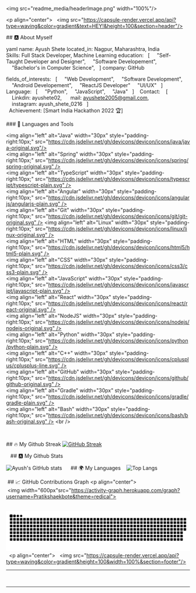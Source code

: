 <!-- <h1 align="center">Hi <img src="https://raw.githubusercontent.com/ABSphreak/ABSphreak/master/gifs/Hi.gif" width="30">, I'm Ayush Shete --> 
 <!-- <br><img src="https://c.tenor.com/CigpzapemsoAAAAi/hi-robot.gif"> --> 
 <!-- <br><img width="100%" src="/./readme_media/Ayushshetetagline.gif">--> 
  
 <img src="readme_media/headerImage.png" width="100%"/> 
  
 <p align="center"> 
   <img src="https://capsule-render.vercel.app/api?type=waving&color=gradient&text=HEY!&height=100&section=header"/> 
 </p> 
  
  
 </h1> 
  
 ## 🅰️ About Myself 
  
 yaml 
 name: Ayush Shete 
 located_in: Nagpur, Maharashtra, India 
 Skills: Full Stack Developer, Machine Learning 
 education: 
   [ 
     "Self-Taught Developer and Designer", 
     "Software Developement", 
     "Bachelor's in Computer Science", 
   ] 
 company: GitHub 
  
 fields_of_interests: 
   [ 
     "Web Development", 
     "Software Development", 
     "Android Developement", 
     "ReactJS Developer" 
     "UI/UX" 
   ] 
    
 Language: 
   [ 
     "Python", 
     "JavaScript", 
     "Java" 
   ] 
    
 Contact:  
   [ 
     Linkdin: ayushete02,  
     mail: ayushete2005@gmail.com,  
     instagram: ayush_shete_0216 
   ] 
    
   Achievement: [Smart India Hackathon 2022 🏆] 
    
  
 ### 🧰 Languages and Tools 
  
 <img align="left" alt="Java" width="30px" style="padding-right:10px;" src="https://cdn.jsdelivr.net/gh/devicons/devicon/icons/java/java-original.svg"/> 
 <img align="left" alt="Spring" width="30px" style="padding-right:10px;" src="https://cdn.jsdelivr.net/gh/devicons/devicon/icons/spring/spring-original.svg" /> 
 <img align="left" alt="TypeScript" width="30px" style="padding-right:10px;" src="https://cdn.jsdelivr.net/gh/devicons/devicon/icons/typescript/typescript-plain.svg" /> 
 <img align="left" alt="Angular" width="30px" style="padding-right:10px;" src="https://cdn.jsdelivr.net/gh/devicons/devicon/icons/angularjs/angularjs-plain.svg" /> 
 <img align="left" alt="Git" width="30px" style="padding-right:10px;" src="https://cdn.jsdelivr.net/gh/devicons/devicon/icons/git/git-original.svg" /> 
 <img align="left" alt="Linux" width="30px" style="padding-right:10px;" src="https://cdn.jsdelivr.net/gh/devicons/devicon/icons/linux/linux-original.svg" /> 
 <img align="left" alt="HTML" width="30px" style="padding-right:10px;" src="https://cdn.jsdelivr.net/gh/devicons/devicon/icons/html5/html5-plain.svg" /> 
 <img align="left" alt="CSS" width="30px" style="padding-right:10px;" src="https://cdn.jsdelivr.net/gh/devicons/devicon/icons/css3/css3-plain.svg" /> 
 <img align="left" alt="JavaScript" width="30px" style="padding-right:10px;" src="https://cdn.jsdelivr.net/gh/devicons/devicon/icons/javascript/javascript-plain.svg" /> 
 <img align="left" alt="React" width="30px" style="padding-right:10px;" src="https://cdn.jsdelivr.net/gh/devicons/devicon/icons/react/react-original.svg" /> 
 <img align="left" alt="NodeJS" width="30px" style="padding-right:10px;" src="https://cdn.jsdelivr.net/gh/devicons/devicon/icons/nodejs/nodejs-original.svg" /> 
 <img align="left" alt="Python" width="30px" style="padding-right:10px;" src="https://cdn.jsdelivr.net/gh/devicons/devicon/icons/python/python-plain.svg" /> 
 <img align="left" alt="C++" width="30px" style="padding-right:10px;" src="https://cdn.jsdelivr.net/gh/devicons/devicon/icons/cplusplus/cplusplus-line.svg" /> 
 <img align="left" alt="GitHub" width="30px" style="padding-right:10px;" src="https://cdn.jsdelivr.net/gh/devicons/devicon/icons/github/github-original.svg" /> 
 <img align="left" alt="Gradle" width="30px" style="padding-right:10px;" src="https://cdn.jsdelivr.net/gh/devicons/devicon/icons/gradle/gradle-plain.svg" /> 
 <img align="left" alt="Bash" width="30px" style="padding-right:10px;" src="https://cdn.jsdelivr.net/gh/devicons/devicon/icons/bash/bash-original.svg" /> 
 <br /> 
  
 <br> 
  
 ## 🔥 My Github Streak 
 [![GitHub Streak](https://github-readme-streak-stats.herokuapp.com?user=Pratikshaekbote&date_format=j%20M%5B%20Y%5D)](https://git.io/streak-stats)  
  
    
 ## 🅰️ My Github Stats 
  
 ![Ayush's GitHub stats](https://github-readme-stats.vercel.app/api?username=ayushete02&show_icons=true) 
   
    
 ## 🌍 My Languages 
   
  ![Top Langs](https://github-readme-stats.vercel.app/api/top-langs/?username=Pratikshaekbote&langs_count=8&count_private=true&layout=compact&hide_border=true&bg_color=00000&title_color=fffff&text_color=)   
  
  
  ## 📈 GitHub Contributions Graph 
 <p align="center"> 
  <img width="600px"src="https://activity-graph.herokuapp.com/graph?username=Pratikshaekbote&theme=redical"> 
 </p> 
  
 <!-- platane/snk works, it just puts it on a new branch --> 
  ![mishmanners snake gif](https://github.com/MishManners/MishManners/blob/output/github-contribution-grid-snake.svg) 
   
 <p align="center"> 
   <img src="https://capsule-render.vercel.app/api?type=waving&color=gradient&height=100&width=100%&section=footer"/> 
 </p> 
  
 <!--## 💡 Top Repositories 
 [![Readme Card](https://github-readme-stats.vercel.app/api/pin/?username=ayushete02&repo=Enchiper)](https://github.com/ayushete02/Enchiper) 
 [![Readme Card](https://github-readme-stats.vercel.app/api/pin/?username=ayushete02&repo=Air-Writing)](https://github.com/ayushete02/Air-Writing) 
  [![Readme Card](https://github-readme-stats.vercel.app/api/pin/?username=ayushete02&repo=AI-Mood-Recognizer)](https://github.com/ayushete02/AI-Mood-Recognizer) 
 [![Readme Card](https://github-readme-stats.vercel.app/api/pin/?username=ayushete02&repo=AI-Hand-Volume-Controller)](https://github.com/ayushete02/AI-Hand-Volume-Controller) --> 
  
 <hr> 
 <p align="center"> 
   <a href="https://linkedin.com/in/ayushete" target="_blank"><img align="center" alt="Ayush Shete | LinkedIn" width="30px" src="./readme_media/linkedin.png" /></a>&nbsp; 
   <a href="https://www.instagram.com/ayush_shete_0216/" target="_blank"><img align="center" alt="Ayush Shete | Instagram" width="30px" src="./readme_media/instagram.png" /></a>&nbsp; 
   <a href="https://twitter.com/ayushete02" target="_blank"><img align="center" alt="Ayush Shete | Twitter" width="30px" src="./readme_media/twitter.png" /></a>&nbsp; 
 </p> 
 <hr>
